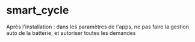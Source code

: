 # smart_cycle

Après l'installation  : dans les paramètres de l'apps, ne pas faire la gestion auto de la batterie, et autoriser toutes les demandes
